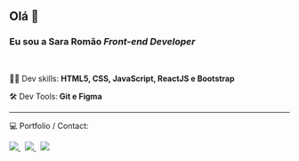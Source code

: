

<!--
**Sara01romao/Sara01romao** is a ✨ _special_ ✨ repository because its `README.md` (this file) appears on your GitHub profile.-->
<!-- 
 <img src="https://user-images.githubusercontent.com/46323667/167675818-6774373c-e6b5-48f3-a552-e83413f16680.svg" min-width="250px" max-width="300px" align="right" alt="Ilustração notebook"/> -->
 


## Olá  :wave:
### Eu sou a Sara Romão  <em>   Front-end Developer</em>
  
<br>

<div>
 
:woman_technologist: Dev skills:  <strong> HTML5, CSS, JavaScript, ReactJS e Bootstrap </strong>

  
:hammer_and_wrench: Dev Tools:<strong> Git e Figma</strong>
  <br>
 
<!--  <img src="https://github-readme-stats.vercel.app/api/top-langs/?username=sara01romao&layout=compact&show_icons=true"  width="400px"  alt="Most Used Languages" />-->

   
  
 <hr>
  
  💻  Portfolio / Contact: <br>
  <div style="margin-top: 10px">
    <a href="https://sara01romao.github.io/portfolio/"  target="_blank">
      <img src="https://img.shields.io/badge/Portfolio-%23000000.svg?style=for-the-badge&logo=firefox&logoColor=green" />
    </a>
    &nbsp;  
    <a href="https://www.linkedin.com/in/sara-rom%C3%A3o-abbb8917b/"  target="_blank">
      <img src="https://img.shields.io/badge/LinkedIn-0077B5?style=for-the-badge&logo=linkedin&logoColor=white" />
    </a>
    &nbsp;
     <a href="mailto:sara-romao@live.com"  target="_blank">
      <img src="https://img.shields.io/badge/Gmail-D14836?style=for-the-badge&logo=gmail&logoColor=white" />
    </a>
    
    
     
 </div>
 
<br>




</div>





